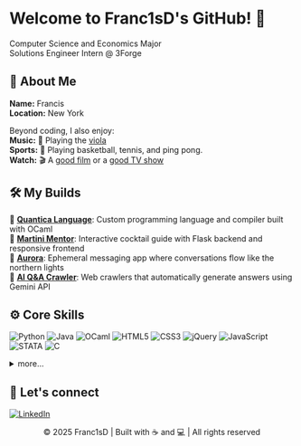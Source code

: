 # Welcome to Franc1sD's GitHub! 👋
Computer Science and Economics Major  
Solutions Engineer Intern @ 3Forge

## 🦁 About Me
**Name:** Francis  
**Location:** New York  

Beyond coding, I also enjoy:  
**Music:** 🎻 Playing the [viola](https://en.wikipedia.org/wiki/Viola)  
**Sports:** 🎾 Playing basketball, tennis, and ping pong.  
**Watch:** 🎬 A [good film](https://en.wikipedia.org/wiki/Interstellar_(film)) or a [good TV show](https://en.wikipedia.org/wiki/You_(TV_series))  


## 🛠️ My Builds
🌟 [**Quantica Language**](https://github.com/glassesq/quantica): Custom programming language and compiler built with OCaml  
🌟 [**Martini Mentor**](https://github.com/Franc1sD/Martini-Mentor): Interactive cocktail guide with Flask backend and responsive frontend  
🌟 [**Aurora**](https://apps.apple.com/us/app/aurora/id6740733827): Ephemeral messaging app where conversations flow like the northern lights  
🌟 [**AI Q&A Crawler**](https://github.com/Franc1sD/Crawler): Web crawlers that automatically generate answers using Gemini API  


## ⚙️ Core Skills
<p align="left">
  <img src="https://img.shields.io/badge/Python-3776AB?style=for-the-badge&logo=python&logoColor=white" alt="Python">
  <img src="https://img.shields.io/badge/Java-%23ED8B00.svg?style=for-the-badge&logo=java&logoColor=white" alt="Java">
  <img src="https://img.shields.io/badge/OCaml-EC6813?style=for-the-badge&logo=ocaml&logoColor=white" alt="OCaml">
  <img src="https://img.shields.io/badge/HTML5-E34F26?style=for-the-badge&logo=html5&logoColor=white" alt="HTML5">
  <img src="https://img.shields.io/badge/CSS3-1572B6?style=for-the-badge&logo=css3&logoColor=white" alt="CSS3">
  <img src="https://img.shields.io/badge/jQuery-0769AD?style=for-the-badge&logo=jquery&logoColor=white" alt="jQuery">
  <img src="https://img.shields.io/badge/JavaScript-F7DF1E?style=for-the-badge&logo=javascript&logoColor=black" alt="JavaScript">
  <img src="https://img.shields.io/badge/STATA-1C3957?style=for-the-badge&logoColor=white" alt="STATA">
  <img src="https://img.shields.io/badge/C-00599C?style=for-the-badge&color=00599C&logoColor=white" alt="C">
</p>

<details>
<summary> more... </summary>
 
### ⌨️ ――― Programming Languages ――― 💾
<p align="left">
  <img src="https://img.shields.io/badge/Python-3776AB?style=for-the-badge&logo=python&logoColor=white" alt="Python">
  <img src="https://img.shields.io/badge/Java-%23ED8B00.svg?style=for-the-badge&logo=java&logoColor=white" alt="Java">
  <img src="https://img.shields.io/badge/OCaml-EC6813?style=for-the-badge&logo=ocaml&logoColor=white" alt="OCaml">
  <img src="https://img.shields.io/badge/STATA-1C3957?style=for-the-badge&logoColor=white" alt="STATA">
  <img src="https://img.shields.io/badge/C-00599C?style=for-the-badge&color=00599C&logoColor=white" alt="C">
  <img src="https://img.shields.io/badge/R-276DC3?style=for-the-badge&logo=r&logoColor=white" alt="R">
</p>

### 🌐 ――― Frontend ――― 🖥️
<p align="left">
  <!-- Web -->
  <img src="https://img.shields.io/badge/HTML5-E34F26?style=for-the-badge&logo=html5&logoColor=white" alt="HTML5">
  <img src="https://img.shields.io/badge/CSS3-1572B6?style=for-the-badge&logo=css3&logoColor=white" alt="CSS3">
  <img src="https://img.shields.io/badge/jQuery-0769AD?style=for-the-badge&logo=jquery&logoColor=white" alt="jQuery">
  <img src="https://img.shields.io/badge/JavaScript-F7DF1E?style=for-the-badge&logo=javascript&logoColor=black" alt="JavaScript">
  <img src="https://img.shields.io/badge/React-20232A?style=for-the-badge&logo=react&logoColor=61DAFB" alt="React">
  
  <!-- Mobile -->
  <img src="https://img.shields.io/badge/Swift-F05138?style=for-the-badge&logo=swift&logoColor=white" alt="Swift">
</p>

### 🗄️ ――― Backend ――― 🌐
<p align="left">
  <!-- Backend -->
  <img src="https://img.shields.io/badge/Flask-000000?style=for-the-badge&logo=flask&logoColor=white" alt="Flask">
  <img src="https://img.shields.io/badge/Firebase-FFCA28?style=for-the-badge&logo=firebase&logoColor=black" alt="Firebase">
 
  <!-- Databases -->
  <img src="https://img.shields.io/badge/SQLite-07405E?style=for-the-badge&logo=sqlite&logoColor=white" alt="SQLite">
  <img src="https://img.shields.io/badge/MySQL-4479A1?style=for-the-badge&logo=mysql&logoColor=white" alt="MySQL">
</p>

### 🛠️ ――― Developer Tools ――― 🔧
<p align="left">
  <img src="https://img.shields.io/badge/VS_Code-007ACC?style=for-the-badge&logo=visual-studio-code&logoColor=white" alt="VS Code">
  <img src="https://img.shields.io/badge/Cursor-000000?style=for-the-badge&logo=cursor&logoColor=white" alt="Cursor">
  <img src="https://img.shields.io/badge/VIM-%2311AB00.svg?style=for-the-badge&logo=vim&logoColor=white" alt="Vim">
  <img src="https://img.shields.io/badge/Linux-FCC624?style=for-the-badge&logo=linux&logoColor=black" alt="Linux">
  <img src="https://img.shields.io/badge/Git-F05032?style=for-the-badge&logo=git&logoColor=white" alt="Git">
  <img src="https://img.shields.io/badge/GitHub-181717?style=for-the-badge&logo=github&logoColor=white" alt="GitHub">
  <img src="https://img.shields.io/badge/Terminal-%23054020?style=for-the-badge&logo=gnu-bash&logoColor=white" alt="Terminal">
</p>

</details>

## 🤝 Let's connect
[![LinkedIn](https://img.shields.io/badge/LinkedIn-%230077B5.svg?style=for-the-badge&logo=linkedin&logoColor=white)](https://www.linkedin.com/in/francis-deng-901140275/)

<p align="center">
  <span> © 2025 Franc1sD | Built with ☕ and 💻 | All rights reserved </span>
</p>
